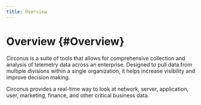 ```yaml
---
title: Overview
---
```


# Overview {#Overview}

Circonus is a suite of tools that allows for comprehensive collection and analysis of telemetry data across an enterprise.  Designed to pull data from multiple divisions within a single organization, it helps increase visibility and improve decision making.

Circonus provides a real-time way to look at network, server, application, user, marketing, finance, and other critical business data.
